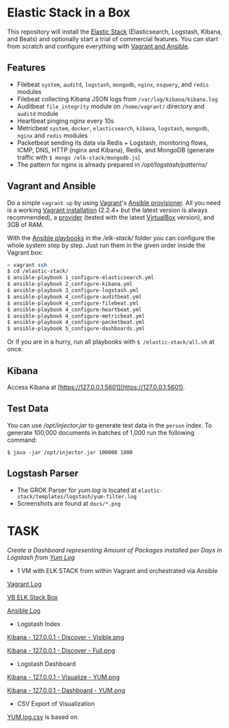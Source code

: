 # Elastic Stack in a Box

This repository will install the [Elastic Stack](https://www.elastic.co/products) (Elasticsearch, Logstash, Kibana, and Beats) and optionally start a trial of commercial features. You can start from scratch and configure everything with [Vagrant and Ansible](#vagrant-and-ansible).

## Features

* Filebeat `system`, `auditd`, `logstash`, `mongodb`, `nginx`, `osquery`, and `redis` modules
* Filebeat collecting Kibana JSON logs from `/var/log/kibana/kibana.log`
* Auditbeat `file_integrity` module on `/home/vagrant/` directory and `auditd` module
* Heartbeat pinging nginx every 10s
* Metricbeat `system`, `docker`, `elasticsearch`, `kibana`, `logstash`, `mongodb`, `nginx` and `redis` modules
* Packetbeat sending its data via Redis + Logstash, monitoring flows, ICMP, DNS, HTTP (nginx and Kibana), Redis, and MongoDB (generate traffic with `$ mongo /elk-stack/mongodb.js`)
* The pattern for nginx is already prepared in */opt/logstash/patterns/*

## Vagrant and Ansible

Do a simple `vagrant up` by using [Vagrant](https://www.vagrantup.com)'s [Ansible provisioner](https://www.vagrantup.com/docs/provisioning/ansible.html). All you need is a working [Vagrant installation](https://www.vagrantup.com/docs/installation/) (2.2.4+ but the latest version is always recommended), a [provider](https://www.vagrantup.com/docs/providers/) (tested with the latest [VirtualBox](https://www.virtualbox.org) version), and 3GB of RAM.

With the [Ansible playbooks](https://docs.ansible.com/ansible/playbooks.html) in the */elk-stack/* folder you can configure the whole system step by step. Just run them in the given order inside the Vagrant box:

```sh
> vagrant ssh
$ cd /elastic-stack/
$ ansible-playbook 1_configure-elasticsearch.yml
$ ansible-playbook 2_configure-kibana.yml
$ ansible-playbook 3_configure-logstash.yml
$ ansible-playbook 4_configure-auditbeat.yml
$ ansible-playbook 4_configure-filebeat.yml
$ ansible-playbook 4_configure-heartbeat.yml
$ ansible-playbook 4_configure-metricbeat.yml
$ ansible-playbook 4_configure-packetbeat.yml
$ ansible-playbook 5_configure-dashboards.yml
```

Or if you are in a hurry, run all playbooks with `$ /elastic-stack/all.sh` at once.

## Kibana

Access Kibana at [https://127.0.0.1:5601](https://127.0.0.1:5601).

## Test Data

You can use */opt/injector.jar* to generate test data in the `person` index. To generate 100,000 documents in batches of 1,000 run the following command:

```
$ java -jar /opt/injector.jar 100000 1000
```

## Logstash Parser

-	The GROK Parser for _yum.log_ is located at `elastic-stack/templates/logstash/yum-filter.log`
-	Screenshots are found at `docs/*.png`


# TASK

*Create a Dashboard representing Amount of Packages installed per Days in Logstash from [Yum Log](docs/files/yum.log)*


* 1 VM with ELK STACK from within Vagrant and orchestrated via Ansible

[Vagrant Log](docs/files/ubuntu-bionic-18.04-cloudimg-console.log)

[VB ELK Stack Box](docs/images/VB_ELK_STACK_BOX.png)

[Ansible Log](elastic-stack/logs/logfile.log)

* Logstash Index

[Kibana - 127.0.0.1 - Discover - Visible.png](docs/images/Kibana-127.0.0.1-Discover-Visible.png)

[Kibana - 127.0.0.1 - Discover - Full.png](docs/images/Kibana-127.0.0.1-Discover-Full.png)

* Logstash Dashboard

[Kibana - 127.0.0.1 - Visualize - YUM.png](docs/images/Kibana-127.0.0.1-Visualize-YUM.png)

[Kibana - 127.0.0.1 - Dashboard - YUM.png](docs/images/Kibana-127.0.0.1-Dashboard-YUM.png)

* CSV Export of Visualization

[YUM.log.csv](docs/files/YUM.log.csv) is based on 